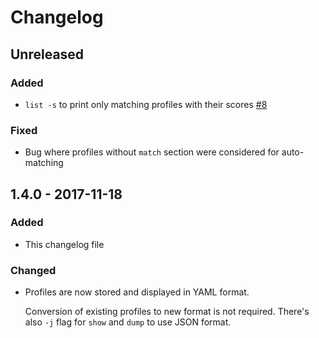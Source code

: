 # Changelog

## Unreleased

### Added

- `list -s` to print only matching profiles with their scores [#8](https://github.com/edio/randrctl/pull/8)

### Fixed

- Bug where profiles without `match` section were considered for auto-matching

## 1.4.0 - 2017-11-18

### Added

- This changelog file

### Changed

- Profiles are now stored and displayed in YAML format.

  Conversion of existing profiles to new format is not required.
  There's also `-j` flag for `show` and `dump` to use JSON format.
